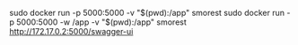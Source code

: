 sudo docker run  -p 5000:5000 -v "$(pwd):/app" smorest
sudo docker run  -p 5000:5000 -w /app -v "$(pwd):/app" smorest
http://172.17.0.2:5000/swagger-ui